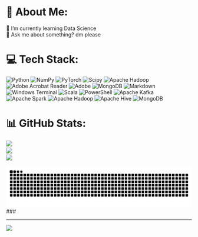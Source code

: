 # 💫 About Me:
🌱 I’m currently learning Data Science<br>💬 Ask me about something? dm please

# 💻 Tech Stack:
![Python](https://img.shields.io/badge/python-3670A0?style=for-the-badge&logo=python&logoColor=ffdd54) ![NumPy](https://img.shields.io/badge/numpy-%23013243.svg?style=for-the-badge&logo=numpy&logoColor=white) ![PyTorch](https://img.shields.io/badge/PyTorch-%23EE4C2C.svg?style=for-the-badge&logo=PyTorch&logoColor=white) ![Scipy](https://img.shields.io/badge/SciPy-%230C55A5.svg?style=for-the-badge&logo=scipy&logoColor=%white) ![Apache Hadoop](https://img.shields.io/badge/Apache%20Hadoop-66CCFF?style=for-the-badge&logo=apachehadoop&logoColor=black) ![Adobe Acrobat Reader](https://img.shields.io/badge/Adobe%20Acrobat%20Reader-EC1C24.svg?style=for-the-badge&logo=Adobe%20Acrobat%20Reader&logoColor=white) ![Adobe](https://img.shields.io/badge/adobe-%23FF0000.svg?style=for-the-badge&logo=adobe&logoColor=white) ![MongoDB](https://img.shields.io/badge/MongoDB-%234ea94b.svg?style=for-the-badge&logo=mongodb&logoColor=white) ![Markdown](https://img.shields.io/badge/markdown-%23000000.svg?style=for-the-badge&logo=markdown&logoColor=white) ![Windows Terminal](https://img.shields.io/badge/Windows%20Terminal-%234D4D4D.svg?style=for-the-badge&logo=windows-terminal&logoColor=white) ![Scala](https://img.shields.io/badge/scala-%23DC322F.svg?style=for-the-badge&logo=scala&logoColor=white) ![PowerShell](https://img.shields.io/badge/PowerShell-%235391FE.svg?style=for-the-badge&logo=powershell&logoColor=white) ![Apache Kafka](https://img.shields.io/badge/Apache%20Kafka-000?style=for-the-badge&logo=apachekafka) ![Apache Spark](https://img.shields.io/badge/Apache%20Spark-FDEE21?style=for-the-badge&logo=apachespark&logoColor=black) ![Apache Hadoop](https://img.shields.io/badge/Apache%20Hadoop-66CCFF?style=for-the-badge&logo=apachehadoop&logoColor=black) ![Apache Hive](https://img.shields.io/badge/Apache%20Hive-FDEE21?style=for-the-badge&logo=apachehive&logoColor=black) ![MongoDB](https://img.shields.io/badge/MongoDB-%234ea94b.svg?style=for-the-badge&logo=mongodb&logoColor=white)
# 📊 GitHub Stats:
![](https://github-readme-stats.vercel.app/api?username=Hash-sd&theme=dark&hide_border=true&include_all_commits=false&count_private=false)<br/>
![](https://nirzak-streak-stats.vercel.app/?user=Hash-sd&theme=dark&hide_border=true)<br/>
![](https://github-readme-stats.vercel.app/api/top-langs/?username=Hash-sd&theme=dark&hide_border=true&include_all_commits=false&count_private=false&layout=compact)

<!-- GitHub Streak Stats -->
<picture>
  <source media="(prefers-color-scheme: dark)" srcset="https://raw.githubusercontent.com/Hash-sd/Hash-sd/output/github-contribution-grid-snake-dark.svg" />
  <source media="(prefers-color-scheme: light)" srcset="https://raw.githubusercontent.com/Hash-sd/Hash-sd/output/github-contribution-grid-snake.svg" />
  <img alt="github-snake" src="https://raw.githubusercontent.com/Hash-sd/Hash-sd/output/github-contribution-grid-snake.svg" />
</picture>
###

---
[![](https://visitcount.itsvg.in/api?id=Hash-sd&icon=0&color=0)](https://visitcount.itsvg.in)

<!-- Proudly created with GPRM ( https://gprm.itsvg.in ) -->

